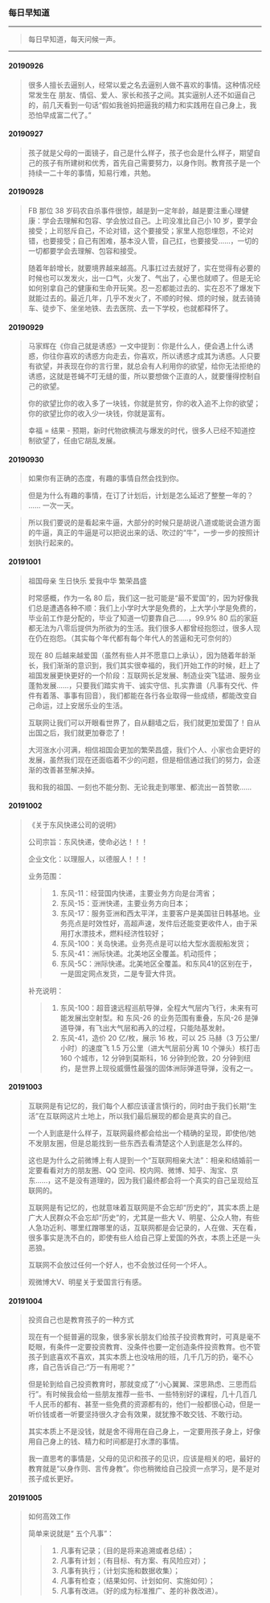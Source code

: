 ### 每日早知道

---
> 每日早知道，每天问候一声。
---

#### 20190926
> 很多人擅长去逼别人，经常以爱之名去逼别人做不喜欢的事情。这种情况经常发生在 朋友、情侣、爱人、家长和孩子之间。其实逼别人还不如逼自己的，前几天看到一句话“假如我爸妈把逼我的精力和实践用在自己身上，我恐怕早成富二代了。”

#### 20190927
> 孩子就是父母的一面镜子，自己是什么样子，孩子也会是什么样子，期望自己的孩子有所建树和优秀，首先自己需要努力，以身作则。教育孩子是一个持续一二十年的事情，知易行难，共勉。

#### 20190928
> FB 那位 38 岁码农自杀事件很惊，越是到一定年龄，越是要注重心理健康：学会去理解和包容、学会放过自己。上司没准比自己小 10 岁，要学会接受；上司怒斥自己，不论对错，这个要接受；家里人抱怨埋怨，不论对错，也要接受；自己有困难，基本没人管，自己扛，也要接受……，一切的一切都要学会去理解、包容和接受。
>
> 随着年龄增长，就要境界越来越高。凡事扛过去就好了，实在觉得有必要的时候也可以发发火，出一口气，火发了、气出了，心里也就顺了。但是无论如何别拿自己的健康和生命开玩笑。忍一忍都能过去的、实在忍不了爆发下就能过去的。最近几年，几乎不发火了，不顺的时候、烦的时候，就去骑骑车、徒步下、坐坐地铁、去去医院、去一下学校，也就都释怀了。

#### 20190929
> 马家辉在《你自己就是诱惑》一文中提到：你是什么人，便会遇上什么诱惑，你往你喜欢的诱惑方向走去，你喜欢，所以诱惑才成其为诱惑。人只要有欲望，并表现在你的言行里，就总会有人利用你的欲望，给你无法拒绝的诱惑，这就是苍蝇不叮无缝的蛋，所以要想做个正直的人，就要懂得控制自己的欲望。
>
> 你的欲望比你的收入多了一块钱，你就是贫穷，你的收入追不上你的欲望；你的欲望比你的收入少一块钱，你就是富有。
>
> 幸福 = 结果 - 预期，新时代物欲横流与爆发的时代，很多人已经不知道控制欲望了，任由它胡乱发展。

#### 20190930
> 如果你有正确的态度，有趣的事情自然会找到你。

> 但是为什么有趣的事情，在订了计划后，计划是怎么延迟了整整一年的？ …… 一次一天。

> 所以我们要说的是看起来牛逼，大部分的时候只是胡说八道或能说会道方面的牛逼，真正的牛逼是可以把说出来的话、吹过的“牛”，一步一步的按照计划执行起来的。

#### 20191001
> 祖国母亲 生日快乐
> 爱我中华 繁荣昌盛
>
> 时常感概，作为一名 80 后，我们这一批可能是“最不爱国”的，因为好像我们总是遭遇各种不顺：我们上小学时大学是免费的，上大学小学是免费的，毕业前工作是分配的，毕业了知道一切要靠自己……，99.9% 80 后的家庭都无法为八零后提供为所欲为的生活。我们很多人都曾经抱怨过，很多人现在仍在抱怨。（其实每个年代都有每个年代人的苦逼和无可奈何的）
>
> 现在 80 后越来越爱国（虽然有些人并不愿意口上承认），因为随着年龄渐长，我们渐渐的意识到，我们其实很幸福的，我们开始工作的时候，赶上了祖国发展更快更好的一个阶段：互联网长足发展、制造业突飞猛进、服务业蓬勃发展……，只要我们踏实肯干、诚实守信、扎实靠谱（凡事有交代、件件有着落、事事有回音），我们都能在各行各业取得一些成绩，都能改变自己命运，过上安居乐业的生活。
>
> 互联网让我们可以开眼看世界了，自从翻墙之后，我们就更加爱国了！自从出国之后，我们就更加眷恋了！
>
> 大河涨水小河满，相信祖国会更加的繁荣昌盛，我们个人、小家也会更好的发展，虽然我们现在还面临着不少的问题，但是相信通过我们的努力，会逐渐的改善甚至解决掉。
>
> 我和我的祖国、一刻也不能分割、无论我走到哪里、都流出一首赞歌……

#### 20191002
>《关于东风快递公司的说明》
>
> 公司宗旨：东风快递，使命必达！！！
>
> 企业文化：以理服人，以德服人！！！
>
> 业务范围：
>> 1. 东风-11：经营国内快递，主要业务方向是台湾省；
>> 2. 东风-15：亚洲快递，主要业务方向日本；
>> 3. 东风-17：服务亚洲和西太平洋，主要客户是美国驻日韩基地。业务亮点是时效性好，高超声速，发件后还能变更收件人，由于采用打水漂技术，燃料经济性较好；
>> 4. 东风-100：关岛快递。业务亮点是可以给大型水面舰船发货；
>> 5. 东风-41：洲际快递。北美地区全覆盖。机动揽件；
>> 6. 东风-5C：洲际快递。北美地区全覆盖。和东风41的区别在于，一是固定网点发货，二是专营大件货。
>
> 补充说明：
>> 1. 东风-100：超音速远程巡航导弹，全程大气层内飞行，未来有可能发展出空射型。和 东风-26 的业务范围有重叠，东风-26 是弹道导弹，有飞出大气层和再入的过程，只能陆基发射。
>> 2. 东风-41，造价 20 亿/枚，展示 16 枚，可以 25 马赫（3 万公里/小时）的速度飞 1.5 万公里（进大气层前分离 10 个弹头）核打击 160 个城市，12 分钟到莫斯科，16 分钟到伦敦，20 分钟到纽约，是世界上现役威慑性最强的固体洲际弹道导弹，没有之一。

#### 20191003
> 互联网是有记忆的，我们每个人都应该谨言慎行的，同时由于我们长期“生活”在互联网这片土地上，所以我们最后展现的都会是真实的自己。
>
> 一个人到底是什么样子，互联网最终都会给出一个精确的呈现，即使他/她不发朋友圈，但是总能找到一些东西去看清楚这个人到底是怎么样的。
>
> 这也是为什么之前微博上有人提到一个“互联网相亲大法”：相亲和结婚前一定要看看对方的朋友圈、QQ 空间、校内网、微博、知乎、淘宝、京东……，这不是没有道理的，因为我们最终都会将一个真实的自己呈现给互联网的。
>
> 互联网是有记忆的，也就意味着互联网是不会忘却“历史的”，其实本质上是广大人民群众不会忘却“历史”的，尤其是一些大 V、明星、公众人物，有些人急功近利、哪里红蹭哪里的话，互联网都是会记录的，人在做、天在看，很多事实是洗不白的，即使有些人给自己穿上爱国的外衣，本质上还是一头恶狼。
>
> 互联网不会放过任何一个好人，也不会放过任何一个坏人。
>
> 观微博大V、明星关于爱国言行有感。

#### 20191004
> 投资自己也是教育孩子的一种方式
>
> 现在有一个挺普遍的现象，很多家长朋友们给孩子投资教育时，可真是毫不眨眼，有条件一定要投资教育、没条件也要一定创造条件投资教育。也不管孩子到底喜欢不喜欢，其实本质上也没啥用的班，几千几万的扔，毫不心疼，自己告诉自己:“万一有用呢？”
>
> 但是轮到给自己投资教育时，那就变成了“小心翼翼、深思熟虑、三思而后行”。有时候我会给一些朋友推荐一些书、一些特别好的课程，几十几百几千人民币的都有、甚至一些免费的资源都有的，他们一般都很心动，但是一听价钱或者一听要坚持很久才会有效果，就犹豫不敢交钱、不敢行动。
>
> 其实本质上不是没钱，就是舍不得用在自己身上，一定要用孩子身上，好像用自己身上的钱、精力和时间都是打水漂的事情。
>
> 我一直思考的事情是，父母的见识和孩子的见识，应该是相关的吧，最好的教育就是“以身作则、言传身教”。你也稍微给自己投资一点学习，是不是对孩子成长更好。

#### 20191005
> 如何高效工作
>
>简单来说就是“ 五个凡事”：
>> 1. 凡事有记录；（目的是将来追溯或者总结）；
>> 2. 凡事有计划；（有目标、有方案、有风险应对）；
>> 3. 凡事有执行；（计划实施和数据收集）；
>> 4. 凡事有检查；（结果如何、计划如何、实施如何）；
>> 5. 凡事有改进。（好的成为标准推广、差的补救改进）。 ​​​​
